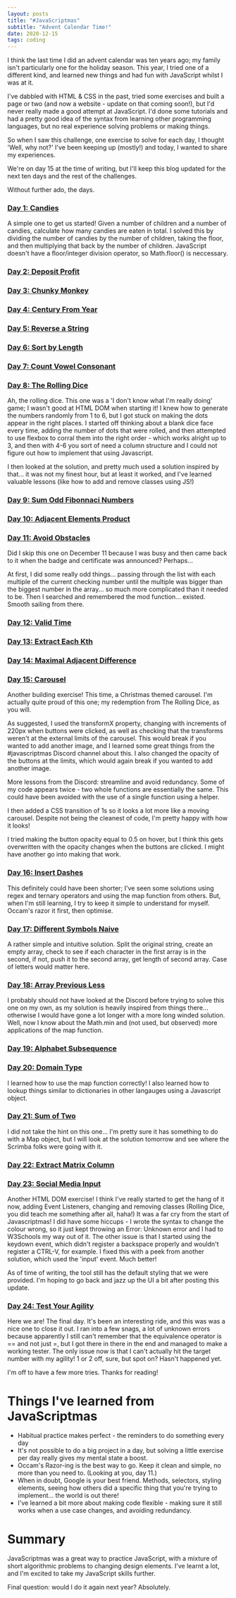 ```yaml
---
layout: posts
title: "#JavaScriptmas"
subtitle: "Advent Calendar Time!"
date: 2020-12-15
tags: coding
---
```

I think the last time I did an advent calendar was ten years ago; my family isn't particularly one for the holiday season. This year, I tried one of a different kind, and learned new things and had fun with JavaScript whilst I was at it.  

I've dabbled with HTML & CSS in the past, tried some exercises and built a page or two (and now a website - update on that coming soon!), but I'd never really made a good attempt at JavaScript. I'd done some tutorials and had a pretty good idea of the syntax from learning other programming languages, but no real experience solving problems or making things.   

So when I saw this challenge, one exercise to solve for each day, I thought 'Well, why not?' I've been keeping up (mostly!) and today, I wanted to share my experiences.

We're on day 15 at the time of writing, but I'll keep this blog updated for the next ten days and the rest of the challenges.

Without further ado, the days.

### [Day 1: Candies](https://scrimba.com/scrim/co1f44384934c1fdbbc718355)
A simple one to get us started! Given a number of children and a number of candies, calculate how many candies are eaten in total. I solved this by dividing the number of candies by the number of children, taking the floor, and then multiplying that back by the number of children. JavaScript doesn't have a floor/integer division operator, so Math.floor() is neccessary.

### [Day 2: Deposit Profit](https://scrimba.com/scrim/co1b54ebfab29694cce1b4378)
### [Day 3: Chunky Monkey](https://scrimba.com/scrim/co5824198a5e18de25cf6abe8)
### [Day 4: Century From Year](https://scrimba.com/scrim/co52849c78dcc650998ab6c83)
### [Day 5: Reverse a String](https://scrimba.com/scrim/co5ba4a748dcca8380e2c6017)
### [Day 6: Sort by Length](https://scrimba.com/scrim/cod6e4d7282d98c64fc42eaec)
### [Day 7: Count Vowel Consonant](https://scrimba.com/scrim/cob6045b790defac072568f81)
### [Day 8: The Rolling Dice](https://scrimba.com/scrim/coc2c4209ad6c3dedd0b2475c)

Ah, the rolling dice. This one was a 'I don't know what I'm really doing' game; I wasn't good at HTML DOM when starting it! I knew how to generate the numbers randomly from 1 to 6, but I got stuck on making the dots appear in the right places. I started off thinking about a blank dice face every time, adding the number of dots that were rolled, and then attempted to use flexbox to corral them into the right order - which works alright up to 3, and then with 4-6 you sort of need a column structure and I could not figure out how to implement that using Javascript.

I then looked at the solution, and pretty much used a solution inspired by that... it was not my finest hour, but at least it worked, and I've learned valuable lessons (like how to add and remove classes using JS!) 

### [Day 9: Sum Odd Fibonnaci Numbers](https://scrimba.com/scrim/coca94f228230312c10190da3)
### [Day 10: Adjacent Elements Product](https://scrimba.com/scrim/co575414ea3ef4c08edde6007)
### [Day 11: Avoid Obstacles](https://scrimba.com/scrim/co0c442f99a7c551161ac93de)

Did I skip this one on December 11 because I was busy and then came back to it when the badge and certificate was announced? Perhaps...

At first, I did some really odd things... passing through the list with each multiple of the current checking number until the multiple was bigger than the biggest number in the array... so much more complicated than it needed to be. Then I searched and remembered the mod function... existed. Smooth sailing from there.

### [Day 12: Valid Time](https://scrimba.com/scrim/co853442287506cd6ab5f6d5b)
### [Day 13: Extract Each Kth](https://scrimba.com/scrim/co87f4f93bd909ace1065c4c6)
### [Day 14: Maximal Adjacent Difference](https://scrimba.com/scrim/co1c944c8a185c32106681e45)
### [Day 15: Carousel](https://scrimba.com/scrim/co1b54ebfab29694cce1b4378)
Another building exercise! This time, a Christmas themed carousel. I'm actually quite proud of this one; my redemption from The Rolling Dice, as you will.

As suggested, I used the transformX property, changing with increments of 220px when buttons were clicked, as well as checking that the transforms weren't at the external limits of the carousel. This would break if you wanted to add another image, and I learned some great things from the #javascriptmas Discord channel about this. I also changed the opacity of the buttons at the limits, which would again break if you wanted to add another image.

More lessons from the Discord: streamline and avoid redundancy. Some of my code appears twice - two whole functions are essentially the same. This could have been avoided with the use of a single function using a helper.

I then added a CSS transition of 1s so it looks a lot more like a moving carousel. Despite not being the cleanest of code, I'm pretty happy with how it looks!

I tried making the button opacity equal to 0.5 on hover, but I think this gets overwritten with the opacity changes when the buttons are clicked. I might have another go into making that work.

### [Day 16: Insert Dashes](https://scrimba.com/scrim/co6204f48a07258857cd985fb) 

This definitely could have been shorter; I've seen some solutions using regex and ternary operators and using the map function from others. But, when I'm still learning, I try to keep it simple to understand for myself. Occam's razor it first, then optimise.


### [Day 17: Different Symbols Naive](https://scrimba.com/scrim/co7904720879a0e78bbfe151d) 

A rather simple and intuitive solution. Split the original string, create an empty array, check to see if each character in the first array is in the second, if not, push it to the second array, get length of second array. Case of letters would matter here.


### [Day 18: Array Previous Less](https://scrimba.com/scrim/co6c94007a6804a981eab8761) 

I probably should not have looked at the Discord before trying to solve this one on my own, as my solution is heavily inspired from things there... otherwise I would have gone a lot longer with a more long winded solution. Well, now I know about the Math.min and (not used, but observed) more applications of the map function.


### [Day 19: Alphabet Subsequence](https://scrimba.com/scrim/co99b40b09478ce945acac846) 

### [Day 20: Domain Type](https://scrimba.com/scrim/co8a549cd840b152195a27e24)

I learned how to use the map function correctly! I also learned how to lookup things similar to dictionaries in other langauges using a Javascript object.

### [Day 21: Sum of Two](https://scrimba.com/scrim/co4e3472f9e7724e554092eaa)

I did not take the hint on this one... I'm pretty sure it has something to do with a Map object, but I will look at the solution tomorrow and see where the Scrimba folks were going with it.


### [Day 22: Extract Matrix Column](https://scrimba.com/scrim/coccb43f19c1308d6471a4608)


### [Day 23: Social Media Input](https://scrimba.com/scrim/co4874520bab782a424a86555)

Another HTML DOM exercise! I think I've really started to get the hang of it now, adding Event Listeners, changing and removing classes (Rolling Dice, you did teach me something after all, haha!) It was a far cry from the start of Javascriptmas! I did have some hiccups - I wrote the syntax to change the colour wrong, so it just kept throwing an Error: Unknown error and I had to W3Schools my way out of it. The other issue is that I started using the keydown event, which didn't register a backspace properly and wouldn't register a CTRL-V, for example. I fixed this with a peek from another solution, which used the 'input' event. Much better!

As of time of writing, the tool still has the default styling that we were provided. I'm hoping to go back and jazz up the UI a bit after posting this update. 

### [Day 24: Test Your Agility](https://scrimba.com/scrim/co2da45fd81239c9b2841365f)

Here we are! The final day. It's been an interesting ride, and this was was a nice one to close it out. I ran into a few snags, a lot of unknown errors because apparently I still can't remember that the equivalence operator is == and not just =, but I got there in there in the end and managed to make a working tester. The only issue now is that I can't actually hit the target number with my agility! 1 or 2 off, sure, but spot on? Hasn't happened yet. 

I'm off to have a few more tries. Thanks for reading!


# Things I've learned from JavaScriptmas
* Habitual practice makes perfect - the reminders to do something every day  
* It's not possible to do a big project in a day, but solving a little exercise per day really gives my mental state a boost.
* Occam's Razor-ing is the best way to go. Keep it clean and simple, no more than you need to. (Looking at you, day 11.)
* When in doubt, Google is your best friend. Methods, selectors, styling elements, seeing how others did a specific thing that you're trying to implement... the world is out there!
* I've learned a bit more about making code flexible - making sure it still works when a use case changes, and avoiding redundancy.

# Summary
JavaScriptmas was a great way to practice JavaScript, with a mixture of short algorithmic problems to changing design elements. I've learnt a lot, and I'm excited to take my JavaScript skills further.

Final question: would I do it again next year? Absolutely.
